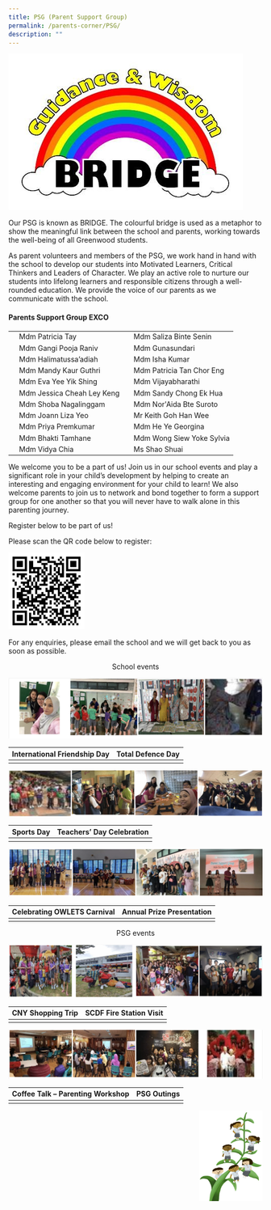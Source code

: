 ```yaml
---
title: PSG (Parent Support Group)
permalink: /parents-corner/PSG/
description: ""
---
```

![](/images/1.jpeg)

Our PSG is known as BRIDGE. The colourful bridge is used as a metaphor to show the meaningful link between the school and parents, working towards the well-being of all Greenwood students.

As parent volunteers and members of the PSG, we work hand in hand with the school to develop our students into Motivated Learners, Critical Thinkers and Leaders of Character. We play an active role to nurture our students into lifelong learners and responsible citizens through a well-rounded education. We provide the voice of our parents as we communicate with the school.

 #### Parents Support Group EXCO

 | 	|  | | |
| -------- | -------- | -------- | -------- |
|	| Mdm Patricia Tay	 ||	 Mdm Saliza Binte Senin 
 ||	 Mdm Gangi Pooja Raniv 	 |	| Mdm Gunasundari
 | |Mdm Halimatussa’adiah|	 	| Mdm Isha Kumar
|  |Mdm Mandy Kaur Guthri	| 	|  Mdm Patricia Tan Chor   Eng
 | 	|  Mdm Eva Yee Yik Shing| 	 	|  Mdm Vijayabharathi
 | 	|  Mdm Jessica Cheah Ley   Keng	| 	 | Mdm Sandy Chong Ek   Hua
 | | 	 Mdm Shoba Nagalinggam	|  | 	 Mdm Nor'Aida Bte Suroto
 |  | Mdm Joann Liza Yeo | 	 	 | Mr Keith Goh Han Wee
 |  | Mdm Priya Premkumar	 |  | Mdm He Ye Georgina
 | | 	 Mdm Bhakti Tamhane	 | | 	 Mdm Wong Siew Yoke   Sylvia
 | 	 | Mdm Vidya Chia	 | 	|  Ms Shao Shuai

We welcome you to be a part of us! Join us in our school events and play a significant role in your child’s development by helping to create an interesting and engaging environment for your child to learn! We also welcome parents to join us to network and bond together to form a support group for one another so that you will never have to walk alone in this parenting journey.

  

Register below to be part of us!

Please scan the QR code below to register:

<img src="/images/PSG.jpeg" 
     style="width:30%">
		 
For any enquiries, please email the school and we will get back to you as soon as possible.

<center>School events</center>

![](/images/psg2.png)

| International Friendship Day | Total Defence Day |
| -------- | -------- | 
|||

![](/images/psg3.png)

| Sports Day | Teachers’ Day Celebration |
| -------- | -------- | 
|||

![](/images/psg4.png)

| Celebrating OWLETS Carnival | Annual Prize Presentation |
| -------- | -------- | 
|||

<center>PSG events</center>

![](/images/psg5.png)

|CNY Shopping Trip | SCDF Fire Station Visit |
| -------- | -------- | 
|||

![](/images/psg6.png)

|Coffee Talk – Parenting Workshop | PSG Outings |
| -------- | -------- | 
|||

<img src="/images/Small%20logo/gwps%20children%20(1).png" 
     style="width:25%;float:right">